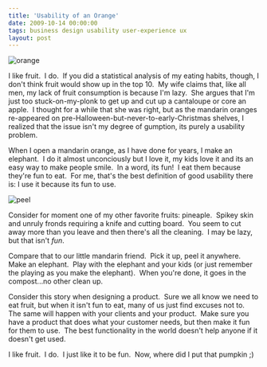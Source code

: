```yaml
---
title: 'Usability of an Orange'
date: 2009-10-14 00:00:00 
tags: business design usability user-experience ux
layout: post
---
```

![orange](https://harvesttotable.com/wp-content/uploads/2008/01/Mandarin-orange-in-peel2.jpg "orange")

I like fruit.  I do.  If you did a statistical analysis of my eating habits, though, I don't think fruit would show up in the top 10.  My wife claims that, like all men, my lack of fruit consumption is because I'm lazy.  She argues that I'm just too stuck-on-my-plonk to get up and cut up a cantaloupe or core an apple.  I thought for a while that she was right, but as the mandarin oranges re-appeared on pre-Halloween-but-never-to-early-Christmas shelves, I realized that the issue isn't my degree of gumption, its purely a usability problem.

<a name="more"></a>

When I open a mandarin orange, as I have done for years, I make an elephant.  I do it almost unconciously but I love it, my kids love it and its an easy way to make people smile.  In a word, its fun!  I eat them because they're fun to eat.  For me, that's the best definition of good usability there is: I use it because its fun to use.

![peel](/content/2009/10/peel-250x300.jpg "peel")

Consider for moment one of my other favorite fruits: pineaple.  Spikey skin and unruly fronds requiring a knife and cutting board.  You seem to cut away more than you leave and then there's all the cleaning.  I may be lazy, but that isn't _fun_. 

Compare that to our little mandarin friend.  Pick it up, peel it anywhere.  Make an elephant.  Play with the elephant and your kids (or just remember the playing as you make the elephant).  When you're done, it goes in the compost...no other clean up.

Consider this story when designing a product.  Sure we all know we need to eat fruit, but when it isn't fun to eat, many of us just find excuses not to.  The same will happen with your clients and your product.  Make sure you have a product that does what your customer needs, but then make it fun for them to use.  The best functionality in the world doesn't help anyone if it doesn't get used.

I like fruit.  I do.  I just like it to be fun.  Now, where did I put that pumpkin ;)
